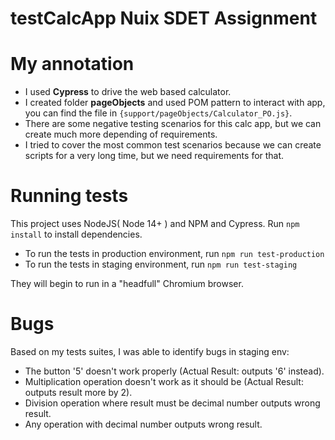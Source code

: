 # testCalcApp Nuix SDET Assignment
# My annotation
- I used **Cypress** to drive the web based calculator.
- I created folder **pageObjects** and used POM pattern to interact with app, you can find the file in `{support/pageObjects/Calculator_PO.js}`.
- There are some negative testing scenarios for this calc app, but we can create much more depending of requirements.
- I  tried to cover the most common test scenarios because we can create scripts for a very long time, but we need requirements for that.

# Running tests
This project uses NodeJS( Node 14+ ) and NPM and Cypress.
Run `npm install` to install dependencies.
- To run the tests in production environment, run `npm run test-production` 
- To run the tests in staging environment, run `npm run test-staging` 

They will begin to run in a "headfull" Chromium browser.

# Bugs
Based on my tests suites, I was able to identify bugs in staging env:
- The button '5' doesn't work properly (Actual Result: outputs '6' instead).
- Multiplication operation doesn't work as it should be (Actual Result: outputs result more by 2).
- Division operation where result must be decimal number outputs wrong result.
- Any operation with decimal number outputs wrong result.

